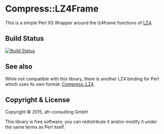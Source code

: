 # Compress::LZ4Frame

This is a simple Perl XS Wrapper around the lz4frame functions of [LZ4](https://github.com/Cyan4973/lz4).

## Build Status

[![Build Status](https://travis-ci.org/autinitysystems/Compress-LZ4Frame.svg)](https://travis-ci.org/autinitysystems/Compress-LZ4Frame)

## See also

While not compatible with this library, there is another LZ4 binding for Perl
which uses its own format: [Compress::LZ4](https://github.com/gray/compress-lz4)

## Copyright & License

Copyright © 2015, afr-consulting GmbH

This library is free software; you can redistribute it and/or modify it under
the same terms as Perl itself.

